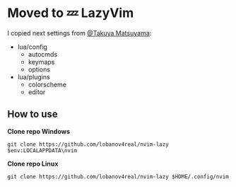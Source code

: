 # Moved to 💤 LazyVim

I copied next settings from [@Takuya Matsuyama](https://github.com/craftzdog):

- lua/config
  - autocmds
  - keymaps
  - options
- lua/plugins
  - colorscheme
  - editor

## How to use

**Clone repo Windows**

```shell
git clone https://github.com/lobanov4real/nvim-lazy $env:LOCALAPPDATA\nvim
```

**Clone repo Linux**

```shell
git clone https://github.com/lobanov4real/nvim-lazy $HOME/.config/nvim
```

